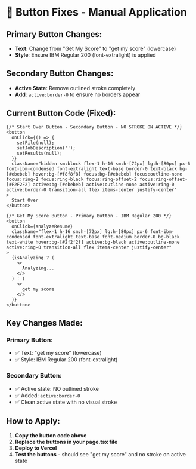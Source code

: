 # 🎯 Button Fixes - Manual Application

## **Primary Button Changes:**
- **Text**: Change from "Get My Score" to "get my score" (lowercase)
- **Style**: Ensure IBM Regular 200 (font-extralight) is applied

## **Secondary Button Changes:**
- **Active State**: Remove outlined stroke completely
- **Add**: `active:border-0` to ensure no borders appear

## **Current Button Code (Fixed):**

```tsx
{/* Start Over Button - Secondary Button - NO STROKE ON ACTIVE */}
<button
  onClick={() => {
    setFile(null);
    setJobDescription('');
    setResults(null);
  }}
  className="hidden sm:block flex-1 h-16 sm:h-[72px] lg:h-[80px] px-6 font-ibm-condensed font-extralight text-base border-0 text-black bg-[#ebebeb] hover:bg-[#f8f8f8] focus:bg-[#ebebeb] focus:outline-none focus:ring-2 focus:ring-black focus:ring-offset-2 focus:ring-offset-[#F2F2F2] active:bg-[#ebebeb] active:outline-none active:ring-0 active:border-0 transition-all flex items-center justify-center"
>
  Start Over
</button>

{/* Get My Score Button - Primary Button - IBM Regular 200 */}
<button
  onClick={analyzeResume}
  className="flex-1 h-16 sm:h-[72px] lg:h-[80px] px-6 font-ibm-condensed font-extralight text-base font-medium border-0 bg-black text-white hover:bg-[#2f2f2f] active:bg-black active:outline-none active:ring-0 transition-all flex items-center justify-center"
>
  {isAnalyzing ? (
    <>
      Analyzing...
    </>
  ) : (
    <>
      get my score
    </>
  )}
</button>
```

## **Key Changes Made:**

### **Primary Button:**
- ✅ Text: "get my score" (lowercase)
- ✅ Style: IBM Regular 200 (font-extralight)

### **Secondary Button:**
- ✅ Active state: NO outlined stroke
- ✅ Added: `active:border-0`
- ✅ Clean active state with no visual stroke

## **How to Apply:**
1. **Copy the button code above**
2. **Replace the buttons in your page.tsx file**
3. **Deploy to Vercel**
4. **Test the buttons** - should see "get my score" and no stroke on active state
